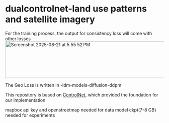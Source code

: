 # dualcontrolnet-land use patterns and satellite imagery
For the training process, the output for consistency loss will come with other losses
<img width="1034" height="117" alt="Screenshot 2025-08-21 at 5 55 52 PM" src="https://github.com/user-attachments/assets/adfa33f3-6c14-422c-a132-dc7b629fd7c6" />

The Geo Loss is written in -ldm-models-diffusion-ddpm

This repository is based on [ControlNet](https://github.com/lllyasviel/ControlNet), which provided the foundation for our implementation

mapbox api key and openstreetmap needed for data
model ckpt(7-8 GB) needed for experiments 

